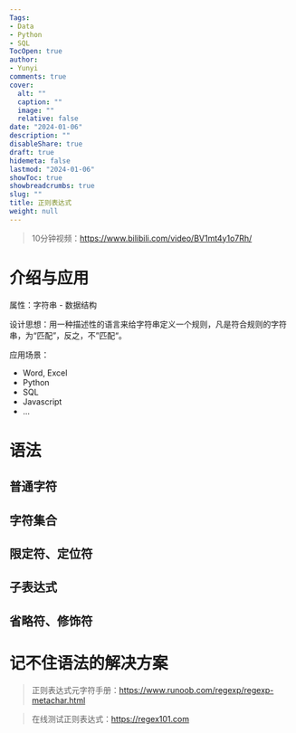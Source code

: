 ```yaml
---
Tags:
- Data
- Python
- SQL
TocOpen: true
author:
- Yunyi
comments: true
cover:
  alt: ""
  caption: ""
  image: ""
  relative: false
date: "2024-01-06"
description: ""
disableShare: true
draft: true
hidemeta: false
lastmod: "2024-01-06"
showToc: true
showbreadcrumbs: true
slug: ""
title: 正则表达式
weight: null
---
```



> 10分钟视频：https://www.bilibili.com/video/BV1mt4y1o7Rh/

# 介绍与应用 
属性：字符串 - 数据结构

设计思想：用一种描述性的语言来给字符串定义一个规则，凡是符合规则的字符串，为“匹配”，反之，不”匹配“。

应用场景：
- Word, Excel
- Python
- SQL
- Javascript
- ... 

# 语法
## 普通字符

## 字符集合

## 限定符、定位符

## 子表达式

## 省略符、修饰符

# 记不住语法的解决方案


> 正则表达式元字符手册：https://www.runoob.com/regexp/regexp-metachar.html

> 在线测试正则表达式：https://regex101.com